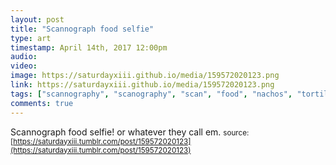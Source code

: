 ```yaml
---
layout: post
title: "Scannograph food selfie"
type: art
timestamp: April 14th, 2017 12:00pm
audio: 
video: 
image: https://saturdayxiii.github.io/media/159572020123.png
link: https://saturdayxiii.github.io/media/159572020123.png
tags: ["scannography", "scanography", "scan", "food", "nachos", "tortilla", "chips", "salsa", "edible", "photography", "food", "art"]
comments: true
---
```

Scannograph food selfie! or whatever they call em.
<small>source: [https://saturdayxiii.tumblr.com/post/159572020123](https://saturdayxiii.tumblr.com/post/159572020123)</small>